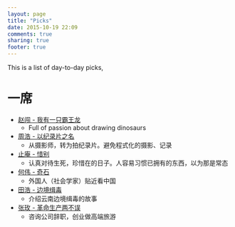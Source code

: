 ```yaml
---
layout: page
title: "Picks"
date: 2015-10-19 22:09
comments: true
sharing: true
footer: true
---
```


This is a list of day-to-day picks,

# 一席
- [赵闯 - 我有一只霸王龙](http://yixi.tv/lecture/242)
  - Full of passion about drawing dinosaurs
- [周浩 - 以纪录片之名](http://yixi.tv/lecture/202)
  - 从摄影师，转为拍纪录片。避免程式化的摄影、记录
- [止庵 - 惜别](http://yixi.tv/lecture/183)
  - 认真对待生死，珍惜在的日子。人容易习惯已拥有的东西，以为那是常态
- [何伟 - 奇石](http://yixi.tv/lecture/172)
  - 外国人（社会学家）贴近看中国
- [田浩 - 边境缉毒](http://yixi.tv/lecture/181)
  - 介绍云南边境缉毒的故事
- [张玫 - 革命生产两不误](http://yixi.tv/lecture/61)
  - 咨询公司辞职，创业做高端旅游
